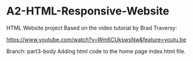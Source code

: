 # A2-HTML-Responsive-Website

HTML Website project Based on the video tutorial by Brad Traversy:

https://www.youtube.com/watch?v=Wm6CUkswsNw&feature=youtu.be


Branch: part3-body
Adding html code to the home page index.html file. 


